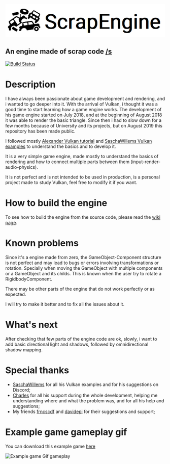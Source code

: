 ![Engine Logo](readme_images/logo.png)

## An engine made of scrap code [/s](https://www.urbandictionary.com/define.php?term=%2Fs)

[![Build Status](https://travis-ci.org/ScrappyCocco/ScrapEngine.svg?branch=master)](https://travis-ci.org/ScrappyCocco/ScrapEngine)

# Description
I have always been passionate about game development and rendering, and i wanted to go deeper into it. With the arrival of Vulkan, i thought it was a good time to start learning how a game engine works. The development of his game engine started on July 2018, and at the beginning of August 2018 it was able to render the basic triangle. Since then i had to slow down for a few months because of University and its projects, but on August 2019 this repository has been made public.

I followed mostly [Alexander Vulkan tutorial](https://vulkan-tutorial.com/) and [SaschaWillems Vulkan examples](https://github.com/SaschaWillems/Vulkan) to understand the basics and to develop it.

It is a very simple game engine, made mostly to understand the basics of rendering and how to connect multiple parts between them (input-render-audio-physics).

It is not perfect and is not intended to be used in production, is a personal project made to study Vulkan, feel free to modify it if you want.

# How to build the engine
To see how to build the engine from the source code, please read the [wiki page](https://github.com/ScrappyCocco/ScrapEngine/wiki/How-to-build-the-engine).

# Known problems
Since it's a engine made from zero, the GameObject-Component structure is not perfect and may lead to bugs or errors involving transformations or rotation. Specially when moving the GameObject with multiple components or a GameObject and its childs.
This is known when the user try to rotate a RigidbodyComponent.

There may be other parts of the engine that do not work perfectly or as expected.

I will try to make it better and to fix all the issues about it.

# What's next
After checking that few parts of the engine code are ok, slowly, i want to add basic directional light and shadows, followed by omnidirectional shadow mapping.

# Special thanks
* [SaschaWillems](https://github.com/SaschaWillems/) for all his Vulkan examples and for his suggestions on Discord;
* [Charles](https://github.com/WubiCookie) for all his support during the whole development, helping me understanding where and what the problem was, and for all his help and suggestions;
* My friends [frncscdf](https://github.com/frncscdf) and [davidepi](https://github.com/davidepi) for their suggestions and support;

# Example game gameplay gif

You can download this example game [here](https://github.com/ScrappyCocco/ScrapEngine/releases/tag/demo_1)

![Example game Gif gameplay](readme_images/game_animation.gif)
